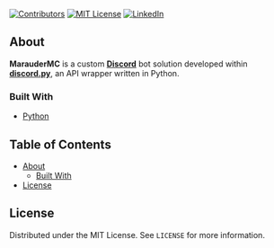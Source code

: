 <!-- PROJECT SHIELDS -->
[![Contributors][contributors-shield]][contributors-url]
[![MIT License][license-shield]][license-url]
[![LinkedIn][linkedin-shield]][linkedin-url]

<!-- ABOUT -->
## About

**MarauderMC** is a custom [**Discord**](https://discord.com/) bot solution developed within [**discord.py**](https://github.com/Rapptz/discord.py), an API wrapper written in Python.

### Built With
* [Python](https://www.python.org/)

<!-- TABLE OF CONTENTS -->
## Table of Contents
* [About](#about)
  * [Built With](#built-with)
* [License](#license)

<!-- LICENSE -->
## License
Distributed under the MIT License. See `LICENSE` for more information.

<!-- MARKDOWN LINKS & IMAGES -->
[contributors-shield]: https://img.shields.io/github/contributors/paulranshaw/MarauderMC
[contributors-url]: https://github.com/paulranshaw/MarauderMC/graphs/contributors
[license-shield]: https://img.shields.io/badge/license-MIT-blue.svg
[license-url]: https://choosealicense.com/licenses/mit
[linkedin-shield]: https://img.shields.io/badge/-LinkedIn-black.svg?style=flat-square&logo=linkedin&colorB=555
[linkedin-url]: https://linkedin.com/in/paulranshaw